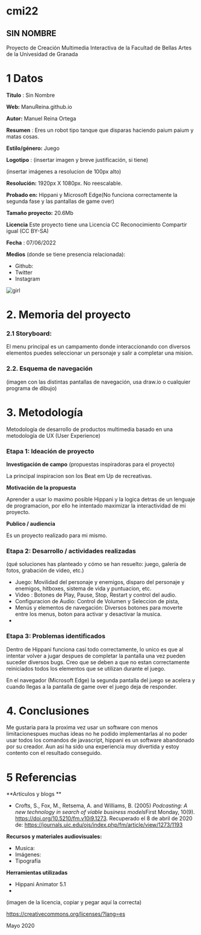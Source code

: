 # cmi22

## SIN NOMBRE

Proyecto de Creación Multimedia Interactiva de la  Facultad de Bellas Artes de la Univesidad de Granada


# 1 Datos 

**Titulo** : Sin Nombre

**Web:**   ManuReina.github.io

**Autor:**  Manuel Reina Ortega

**Resumen** : Eres un robot tipo tanque que disparas haciendo paium paium y matas cosas.

**Estilo/género:**  Juego

**Logotipo** : (insertar imagen y breve justificación, si  tiene) 

(insertar imágenes a resolucion de 100px alto)

**Resolución:** 1920px X 1080px. No reescalable.

**Probado en:**   Hippani y Microsoft Edge(No funciona correctamente la segunda fase y las pantallas de game over)

**Tamaño proyecto:** 20.6Mb

**Licencia** Este proyecto tiene una Licencia CC Reconocimiento Compartir igual (CC BY-SA)

**Fecha** : 07/06/2022

**Medios** (donde se tiene presencia relacionada):

- Github:
- Twitter
- Instagram


![girl](https://github.com/mgea/cmi20/blob/master/WalkingGirl_front01.png)

# 2. Memoria del proyecto 

### 2.1 Storyboard: 



El menu principal es un campamento donde interaccionando con diversos elementos puedes seleccionar un personaje y salir a completar una mision.



### 2.2. Esquema de navegación 



(imagen con las distintas pantallas de navegación, usa draw.io o cualquier programa de dibujo)







# 3. Metodología

Metodología de desarrollo de productos multimedia basado en una metodología de UX (User Experience)



### Etapa 1: Ideación de proyecto

**Investigación de campo** (propuestas inspiradoras para el proyecto)

La principal inspiracion son los Beat em Up de recreativas.



**Motivación de la propuesta** 

Aprender a usar lo maximo posible Hippani y la logica detras de un lenguaje de programacion, por ello he intentado maximizar la interactividad de mi proyecto.


**Publico / audiencia**

Es un proyecto realizado para mi mismo.





### Etapa 2: Desarrollo / actividades realizadas

(qué soluciones has planteado y cómo se han resuelto: juego, galería de fotos, grabación de video, etc.)

- Juego: Movilidad del personaje y enemigos, disparo del personaje y enemigos, hitboxes, sistema de vida y puntuacion, etc.
- Video : Botones de Play, Pause, Stop, Restart y control del audio.
- Configuracion de Audio: Control de Volumen y Seleccion de pista,
- Menús y elementos de navegación: Diversos botones para moverte entre los menus, boton para activar y desactivar la musica.
-



### Etapa 3: Problemas identificados

Dentro de Hippani funciona casi todo correctamente, lo unico es que al intentar volver a jugar despues de completar la pantalla una vez pueden suceder diversos bugs. Creo que se deben a que no estan correctamente reiniciados todos los elementos que se utilizan durante el juego.

En el navegador (Microsoft Edge) la segunda pantalla del juego se acelera y cuando llegas a la pantalla de game over el juego deja de responder.



# 4. Conclusiones 

Me gustaria para la proxima vez usar un software con menos limitacionespues muchas ideas no he podido implementarlas al no poder usar todos los comandos de javascript, hippani es un software abandonado por su creador. Aun asi ha sido una experiencia muy divertida y estoy contento con el resultado conseguido.





# 5 Referencias 

**Artículos y blogs ** 

- Crofts, S., Fox, M., Retsema, A. and Williams, B. (2005) *Podcasting: A new technology in search of viable business models*First Monday, 10(9). https://doi.org/10.5210/fm.v10i9.1273. Recuperado el 8 de abril de 2020 de: https://journals.uic.edu/ojs/index.php/fm/article/view/1273/1193

**Recursos y materiales audiovisuales:**

* Musica:  
* Imágenes:  
* Tipografía

**Herramientas utilizadas**

- Hippani Animator 5.1
- 



(imagen de la licencia, copiar y pegar aquí la correcta)

https://creativecommons.org/licenses/?lang=es

Mayo 2020
